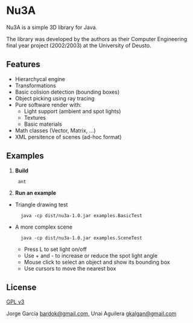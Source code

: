 Nu3A
====

Nu3A is a simple 3D library for Java.

The library was developed by the authors as their Computer Engineering 
final year project (2002/2003) at the University of Deusto.

Features
--------

* Hierarchycal engine
* Transformations
* Basic colision detection (bounding boxes)
* Object picking using ray tracing
* Pure software render with:
	* Light support (ambient and spot lights)
	* Textures
	* Basic materials
* Math classes (Vector, Matrix, ...)
* XML persitence of scenes (ad-hoc format)

Examples
--------

1. **Build**

		ant 

2. **Run an example**
	
* Triangle drawing test

		java -cp dist/nu3a-1.0.jar examples.BasicTest
   		
* A more complex scene

		java -cp dist/nu3a-1.0.jar examples.SceneTest 
 
	* Press L to set light on/off
 	* Use + and - to increase or reduce the spot light angle
 	* Mouse click to select an object and show its bounding box
 	* Use cursors to move the nearest box

License
-------

[GPL v3](http://www.gnu.org/licenses/gpl-3.0.html)

Jorge García <bardok@gmail.com>, Unai Aguilera <gkalgan@gmail.com>

